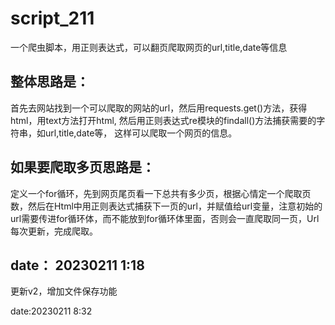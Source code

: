 # script_211
一个爬虫脚本，用正则表达式，可以翻页爬取网页的url,title,date等信息

## 整体思路是：
首先去网站找到一个可以爬取的网站的url，然后用requests.get()方法，获得html，用text方法打开html,
然后用正则表达式re模块的findall()方法捕获需要的字符串，如url,title,date等，
这样可以爬取一个网页的信息。

## 如果要爬取多页思路是：
定义一个for循环，先到网页尾页看一下总共有多少页，根据心情定一个爬取页数，然后在Html中用正则表达式捕获下一页的url，并赋值给url变量，注意初始的url需要传进for循环体，而不能放到for循环体里面，否则会一直爬取同一页，Url每次更新，完成爬取。

date： 20230211 1:18
--------------------------------------------------------------------------------------------------
更新v2，增加文件保存功能

date:20230211 8:32
